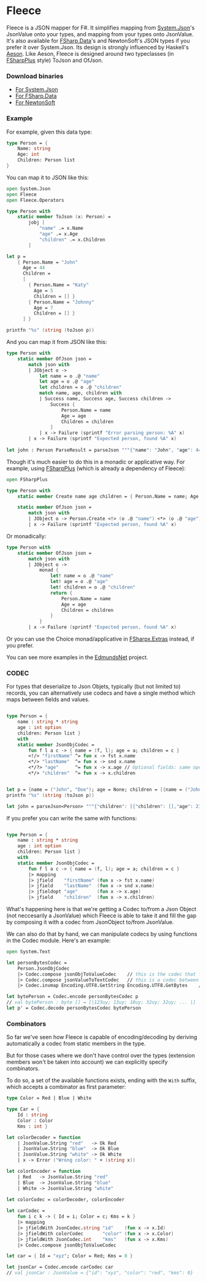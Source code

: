 Fleece
======

Fleece is a JSON mapper for F#. It simplifies mapping from [System.Json](http://bit.ly/1axIBoA)'s JsonValue onto your types, and mapping from your types onto JsonValue. It's also available for [FSharp.Data](http://fsharp.github.io/FSharp.Data/)'s and NewtonSoft's JSON types if you prefer it over System.Json.
Its design is strongly influenced by Haskell's [Aeson](http://hackage.haskell.org/package/aeson-0.7.0.0/docs/Data-Aeson.html). Like Aeson, Fleece is designed around two typeclasses (in [FSharpPlus](https://github.com/fsprojects/FSharpPlus) style) ToJson and OfJson.

### Download binaries

* [For System.Json](https://www.nuget.org/packages/Fleece/)
* [For FSharp.Data](https://www.nuget.org/packages/Fleece.FSharpData/)
* [For NewtonSoft](https://www.nuget.org/packages/Fleece.NewtonSoftJson/)

### Example

For example, given this data type:

```fsharp
type Person = {
    Name: string
    Age: int
    Children: Person list
}
```

You can map it to JSON like this:

```fsharp
open System.Json
open Fleece
open Fleece.Operators

type Person with
    static member ToJson (x: Person) =
        jobj [ 
            "name" .= x.Name
            "age" .= x.Age
            "children" .= x.Children
        ]

let p = 
    { Person.Name = "John"
      Age = 44
      Children = 
      [
        { Person.Name = "Katy"
          Age = 5
          Children = [] }
        { Person.Name = "Johnny"
          Age = 7
          Children = [] }
      ] }

printfn "%s" (string (toJson p))
```

And you can map it from JSON like this:

```fsharp
type Person with
    static member OfJson json =
        match json with
        | JObject o ->
            let name = o .@ "name"
            let age = o .@ "age"
            let children = o .@ "children"
            match name, age, children with
            | Success name, Success age, Success children -> 
                Success {
                    Person.Name = name
                    Age = age
                    Children = children
                }
            | x -> Failure (sprintf "Error parsing person: %A" x)
        | x -> Failure (sprintf "Expected person, found %A" x)
        
let john : Person ParseResult = parseJson """{"name": "John", "age": 44, "children": [{"name": "Katy", "age": 5, "children": []}, {"name": "Johnny", "age": 7, "children": []}]}"""        
```

Though it's much easier to do this in a monadic or applicative way. For example, using [FSharpPlus](https://github.com/fsprojects/FSharpPlus) (which is already a dependency of Fleece):

```fsharp
open FSharpPlus

type Person with
    static member Create name age children = { Person.Name = name; Age = age; Children = children }

    static member OfJson json =
        match json with
        | JObject o -> Person.Create <!> (o .@ "name") <*> (o .@ "age") <*> (o .@ "children")
        | x -> Failure (sprintf "Expected person, found %A" x)

```

Or monadically:


```fsharp
type Person with
    static member OfJson json =
        match json with
        | JObject o -> 
            monad {
                let! name = o .@ "name"
                let! age = o .@ "age"
                let! children = o .@ "children"
                return {
                    Person.Name = name
                    Age = age
                    Children = children
                }
            }
        | x -> Failure (sprintf "Expected person, found %A" x)
```

Or you can use the Choice monad/applicative in [FSharpx.Extras](https://github.com/fsprojects/FSharpx.Extras) instead, if you prefer.

You can see more examples in the [EdmundsNet](https://github.com/mausch/EdmundsNet) project.


### CODEC

For types that deserialize to Json Objets, typically (but not limited to) records, you can alternatively use codecs and have a single method which maps between fields and values. 


```fsharp

type Person = { 
    name : string * string
    age : int option
    children: Person list } 
    with
    static member JsonObjCodec =
        fun f l a c -> { name = (f, l); age = a; children = c }
        <!/> "firstName" ^= fun x -> fst x.name
        <*/> "lastName"  ^= fun x -> snd x.name
        <*/?> "age"      ^= fun x -> x.age // Optional fields: same operators but ending with '?'
        <*/> "children"  ^= fun x -> x.children


let p = {name = ("John", "Doe"); age = None; children = [{name = ("Johnny", "Doe"); age = Some 21; children = []}]}
printfn "%s" (string (toJson p))

let john = parseJson<Person> """{"children": [{"children": [],"age": 21,"lastName": "Doe","firstName": "Johnny"}],"lastName": "Doe","firstName": "John"}"""
```

If you prefer you can write the same with functions:

```fsharp

type Person = { 
    name : string * string
    age : int option
    children: Person list }
    with
    static member JsonObjCodec =
        fun f l a c -> { name = (f, l); age = a; children = c }
        |> mapping
        |> jfield    "firstName" (fun x -> fst x.name)
        |> jfield    "lastName"  (fun x -> snd x.name)
        |> jfieldopt "age"       (fun x -> x.age)
        |> jfield    "children"  (fun x -> x.children)

```

What's happening here is that we're getting a Codec to/from a Json Object (not neccesarily a JsonValue) which Fleece is able to take it and fill the gap by composing it with a codec from JsonObject to/from JsonValue.

We can also do that by hand, we can manipulate codecs by using functions in the Codec module. Here's an example:

```fsharp
open System.Text

let personBytesCodec =
    Person.JsonObjCodec
    |> Codec.compose jsonObjToValueCodec    // this is the codec that fills the gap to/from JsonValue
    |> Codec.compose jsonValueToTextCodec   // this is a codec between JsonValue and JsonText
    |> Codec.invmap Encoding.UTF8.GetString Encoding.UTF8.GetBytes    // This is a pair of of isomorphic functions

let bytePerson = Codec.encode personBytesCodec p
// val bytePerson : byte [] = [|123uy; 13uy; 10uy; 32uy; 32uy; ... |]
let p' = Codec.decode personBytesCodec bytePerson
```

### Combinators

So far we've seen how Fleece is capable of encoding/decoding by deriving automatically a codec from static members in the type.

But for those cases where we don't have control over the types (extension members won't be taken into account) we can explicitly specify combinators.

To do so, a set of the available functions exists, ending with the `With` suffix, which accepts a combinator as first parameter:

```fsharp
type Color = Red | Blue | White

type Car = {
    Id : string
    Color : Color
    Kms : int }

let colorDecoder = function
    | JsonValue.String "red"   -> Ok Red  
    | JsonValue.String "blue"  -> Ok Blue 
    | JsonValue.String "white" -> Ok White
    | x -> Error ("Wrong color: " + (string x))

let colorEncoder = function
    | Red   -> JsonValue.String "red"
    | Blue  -> JsonValue.String "blue"
    | White -> JsonValue.String "white"

let colorCodec = colorDecoder, colorEncoder
    
let carCodec = 
    fun i c k -> { Id = i; Color = c; Kms = k }
    |> mapping
    |> jfieldWith JsonCodec.string "id"    (fun x -> x.Id)
    |> jfieldWith colorCodec       "color" (fun x -> x.Color)
    |> jfieldWith JsonCodec.int    "kms"   (fun x -> x.Kms)
    |> Codec.compose jsonObjToValueCodec

let car = { Id = "xyz"; Color = Red; Kms = 0 }

let jsonCar = Codec.encode carCodec car
// val jsonCar : JsonValue = {"id": "xyz", "color": "red", "kms": 0}
```